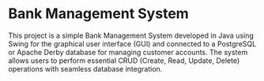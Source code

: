 # Bank Management System

This project is a simple Bank Management System developed in Java using Swing for the graphical user interface (GUI) and connected to a PostgreSQL or Apache Derby database for managing customer accounts. The system allows users to perform essential CRUD (Create, Read, Update, Delete) operations with seamless database integration.
